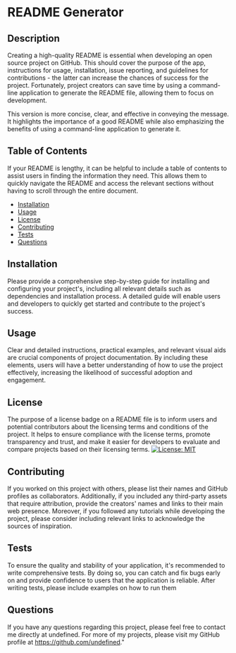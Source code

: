# README Generator

  ## Description
  Creating a high-quality README is essential when developing an open source project on GitHub. This should cover the purpose of the app, instructions for usage, installation, issue reporting, and guidelines for contributions - the latter can increase the chances of success for the project. Fortunately, project creators can save time by using a command-line application to generate the README file, allowing them to focus on development.
  
  This version is more concise, clear, and effective in conveying the message. It highlights the importance of a good README while also emphasizing the benefits of using a command-line application to generate it.

  ## Table of Contents
  If your README is lengthy, it can be helpful to include a table of contents to assist users in finding the information they need. This allows them to quickly navigate the README and access the relevant sections without having to scroll through the entire document.

  * [Installation](#installation)
  * [Usage](#usage)
  * [License](#license)
  * [Contributing](#contributing)
  * [Tests](#tests)
  * [Questions](#questions)

  ## Installation
  Please provide a comprehensive step-by-step guide for installing and configuring your project's, including all relevant details such as dependencies and installation process. A detailed guide will enable users and developers to quickly get started and contribute to the project's success.

  ## Usage
  Clear and detailed instructions, practical examples, and relevant visual aids are crucial components of project documentation. By including these elements, users will have a better understanding of how to use the project effectively, increasing the likelihood of successful adoption and engagement.

  ## License
  The purpose of a license badge on a README file is to inform users and potential contributors about the licensing terms and conditions of the project. It helps to ensure compliance with the license terms, promote transparency and trust, and make it easier for developers to evaluate and compare projects based on their licensing terms.
  [![License: MIT](https://img.shields.io/badge/License-MIT-yellow.svg)](https://opensource.org/licenses/MIT)
  

  ## Contributing
  If you worked on this project with others, please list their names and GitHub profiles as collaborators. Additionally, if you included any third-party assets that require attribution, provide the creators' names and links to their main web presence. Moreover, if you followed any tutorials while developing the project, please consider including relevant links to acknowledge the sources of inspiration.

  ## Tests
  To ensure the quality and stability of your application, it's recommended to write comprehensive tests. By doing so, you can catch and fix bugs early on and provide confidence to users that the application is reliable. After writing tests, please include examples on how to run them

  ## Questions
  If you have any questions regarding this project, please feel free to contact me directly at undefined. 
  For more of my projects, please visit my GitHub profile at https://github.com/undefined."